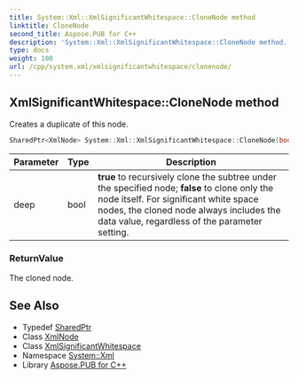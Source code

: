 ```yaml
---
title: System::Xml::XmlSignificantWhitespace::CloneNode method
linktitle: CloneNode
second_title: Aspose.PUB for C++
description: 'System::Xml::XmlSignificantWhitespace::CloneNode method. Creates a duplicate of this node in C++.'
type: docs
weight: 100
url: /cpp/system.xml/xmlsignificantwhitespace/clonenode/
---
```

## XmlSignificantWhitespace::CloneNode method


Creates a duplicate of this node.

```cpp
SharedPtr<XmlNode> System::Xml::XmlSignificantWhitespace::CloneNode(bool deep) override
```


| Parameter | Type | Description |
| --- | --- | --- |
| deep | bool | **true** to recursively clone the subtree under the specified node; **false** to clone only the node itself. For significant white space nodes, the cloned node always includes the data value, regardless of the parameter setting. |

### ReturnValue

The cloned node.

## See Also

* Typedef [SharedPtr](../../../system/sharedptr/)
* Class [XmlNode](../../xmlnode/)
* Class [XmlSignificantWhitespace](../)
* Namespace [System::Xml](../../)
* Library [Aspose.PUB for C++](../../../)
